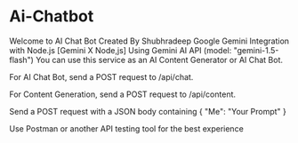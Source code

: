 ﻿# Ai-Chatbot
Welcome to AI Chat Bot Created By Shubhradeep
Google Gemini Integration with Node.js [Gemini X Node,js]
Using Gemini AI API (model: "gemini-1.5-flash")
You can use this service as an AI Content Generator or AI Chat Bot.

For AI Chat Bot, send a POST request to /api/chat.

For Content Generation, send a POST request to /api/content.

Send a POST request with a JSON body containing { "Me": "Your Prompt" }

Use Postman or another API testing tool for the best experience
